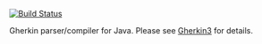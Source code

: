 [![Build Status](https://secure.travis-ci.org/cucumber/gherkin-java.svg)](http://travis-ci.org/cucumber/gherkin-java)

Gherkin parser/compiler for Java. Please see [Gherkin3](https://github.com/cucumber/gherkin3) for details.
